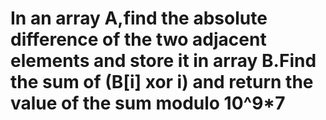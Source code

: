 # In an array A,find the absolute difference of the two adjacent elements and store it in array B.Find the sum of (B[i] xor i) and return the value of the sum modulo 10^9*7